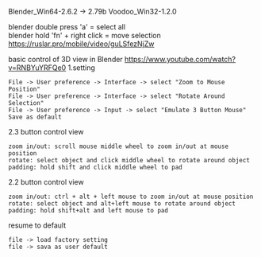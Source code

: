 Blender_Win64-2.6.2  -> 2.79b
Voodoo_Win32-1.2.0  

blender double press 'a' = select all  
blender hold 'fn'  + right click = move selection  
https://ruslar.pro/mobile/video/guLSfezNjZw

basic control of 3D view in Blender
https://www.youtube.com/watch?v=RNBYuYRFQe0
1.setting
```
File -> User preference -> Interface -> select "Zoom to Mouse Position"
File -> User preference -> Interface -> select "Rotate Around Selection"
File -> User preference -> Input -> select "Emulate 3 Button Mouse"
Save as default
```
2.3 button control view
```
zoom in/out: scroll mouse middle wheel to zoom in/out at mouse position
rotate: select object and click middle wheel to rotate around object
padding: hold shift and click middle wheel to pad
```
2.2 button control view
```
zoom in/out: ctrl + alt + left mouse to zoom in/out at mouse position
rotate: select object and alt+left mouse to rotate around object
padding: hold shift+alt and left mouse to pad
```
resume to default
```
file -> load factory setting
file -> sava as user default
```
